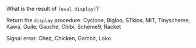 What is the result of `(eval display)`?

Return the `display` procedure:
Cyclone, Bigloo, STklos, MIT, Tinyscheme, Kawa, Guile, Gauche, Chibi, Scheme9, Racket

Signal error:
Chez, Chicken, Gambit, Loko.



